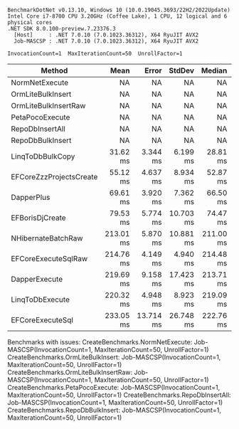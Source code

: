 ```

BenchmarkDotNet v0.13.10, Windows 10 (10.0.19045.3693/22H2/2022Update)
Intel Core i7-8700 CPU 3.20GHz (Coffee Lake), 1 CPU, 12 logical and 6 physical cores
.NET SDK 8.0.100-preview.7.23376.3
  [Host]     : .NET 7.0.10 (7.0.1023.36312), X64 RyuJIT AVX2
  Job-MASCSP : .NET 7.0.10 (7.0.1023.36312), X64 RyuJIT AVX2

InvocationCount=1  MaxIterationCount=50  UnrollFactor=1  

```
| Method                  | Mean      | Error     | StdDev    | Median    | Rank | Gen0      | Gen1      | Allocated   |
|------------------------ |----------:|----------:|----------:|----------:|-----:|----------:|----------:|------------:|
| NormNetExecute          |        NA |        NA |        NA |        NA |    ? |        NA |        NA |          NA |
| OrmLiteBulkInsert       |        NA |        NA |        NA |        NA |    ? |        NA |        NA |          NA |
| OrmLiteBulkInsertRaw    |        NA |        NA |        NA |        NA |    ? |        NA |        NA |          NA |
| PetaPocoExecute         |        NA |        NA |        NA |        NA |    ? |        NA |        NA |          NA |
| RepoDbInsertAll         |        NA |        NA |        NA |        NA |    ? |        NA |        NA |          NA |
| RepoDbBulkInsert        |        NA |        NA |        NA |        NA |    ? |        NA |        NA |          NA |
| LinqToDbBulkCopy        |  31.62 ms |  3.344 ms |  6.199 ms |  28.81 ms |    1 |         - |         - |   382.19 KB |
| EFCoreZzzProjectsCreate |  55.12 ms |  4.637 ms |  8.934 ms |  52.87 ms |    2 |         - |         - |  1166.98 KB |
| DapperPlus              |  69.61 ms |  3.920 ms |  7.362 ms |  66.50 ms |    3 |         - |         - |  5709.38 KB |
| EFBorisDjCreate         |  79.53 ms |  5.774 ms | 10.703 ms |  74.47 ms |    4 | 2000.0000 | 1000.0000 | 14674.74 KB |
| NHibernateBatchRaw      | 213.01 ms |  5.870 ms | 10.881 ms | 211.00 ms |    5 |         - |         - | 14255.87 KB |
| EFCoreExecuteSqlRaw     | 214.76 ms |  4.149 ms |  4.940 ms | 214.48 ms |    5 |         - |         - |  6061.95 KB |
| DapperExecute           | 219.69 ms |  9.158 ms | 17.423 ms | 213.71 ms |    5 |         - |         - | 14232.98 KB |
| LinqToDbExecute         | 220.32 ms |  4.948 ms |  8.923 ms | 219.09 ms |    5 |         - |         - | 14229.39 KB |
| EFCoreExecuteSql        | 233.05 ms | 13.714 ms | 26.748 ms | 222.76 ms |    5 |         - |         - | 14242.11 KB |

Benchmarks with issues:
  CreateBenchmarks.NormNetExecute: Job-MASCSP(InvocationCount=1, MaxIterationCount=50, UnrollFactor=1)
  CreateBenchmarks.OrmLiteBulkInsert: Job-MASCSP(InvocationCount=1, MaxIterationCount=50, UnrollFactor=1)
  CreateBenchmarks.OrmLiteBulkInsertRaw: Job-MASCSP(InvocationCount=1, MaxIterationCount=50, UnrollFactor=1)
  CreateBenchmarks.PetaPocoExecute: Job-MASCSP(InvocationCount=1, MaxIterationCount=50, UnrollFactor=1)
  CreateBenchmarks.RepoDbInsertAll: Job-MASCSP(InvocationCount=1, MaxIterationCount=50, UnrollFactor=1)
  CreateBenchmarks.RepoDbBulkInsert: Job-MASCSP(InvocationCount=1, MaxIterationCount=50, UnrollFactor=1)
